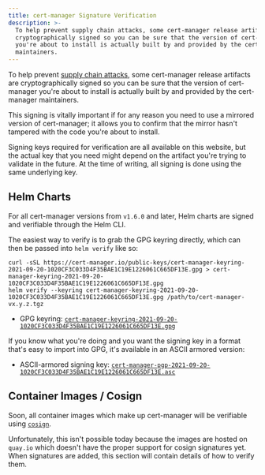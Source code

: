 ```yaml
---
title: cert-manager Signature Verification
description: >-
  To help prevent supply chain attacks, some cert-manager release artifacts are
  cryptographically signed so you can be sure that the version of cert-manager
  you're about to install is actually built by and provided by the cert-manager
  maintainers.
---
```


To help prevent
[supply chain attacks](https://en.wikipedia.org/wiki/Supply_chain_attack), some
cert-manager release artifacts are cryptographically signed so you can be sure
that the version of cert-manager you're about to install is actually built by
and provided by the cert-manager maintainers.

This signing is vitally important if for any reason you need to use a mirrored
version of cert-manager; it allows you to confirm that the mirror hasn't
tampered with the code you're about to install.

Signing keys required for verification are all available on this website, but
the actual key that you need might depend on the artifact you're trying to
validate in the future. At the time of writing, all signing is done using the
same underlying key.

## Helm Charts

<!--
TODO: uncomment this when cosign signing is in place. The warning doesn't have much value
if we're not advertising the existence of other public keys.
<div className="alert">
Helm requires the use of PGP for verification; the key format is different.

Trying to use PEM encoded public keys will fail.
<div>
-->

For all cert-manager versions from `v1.6.0` and later, Helm charts are signed
and verifiable through the Helm CLI.

The easiest way to verify is to grab the GPG keyring directly, which can then be
passed into `helm verify` like so:

```console
curl -sSL https://cert-manager.io/public-keys/cert-manager-keyring-2021-09-20-1020CF3C033D4F35BAE1C19E1226061C665DF13E.gpg > cert-manager-keyring-2021-09-20-1020CF3C033D4F35BAE1C19E1226061C665DF13E.gpg
helm verify --keyring cert-manager-keyring-2021-09-20-1020CF3C033D4F35BAE1C19E1226061C665DF13E.gpg /path/to/cert-manager-vx.y.z.tgz
```

- GPG keyring:
  [`cert-manager-keyring-2021-09-20-1020CF3C033D4F35BAE1C19E1226061C665DF13E.gpg`](../../../public-keys/cert-manager-keyring-2021-09-20-1020CF3C033D4F35BAE1C19E1226061C665DF13E.gpg)

If you know what you're doing and you want the signing key in a format that's
easy to import into GPG, it's available in an ASCII armored version:

- ASCII-armored signing key:
  [`cert-manager-pgp-2021-09-20-1020CF3C033D4F35BAE1C19E1226061C665DF13E.asc`](../../../public-keys/cert-manager-pgp-2021-09-20-1020CF3C033D4F35BAE1C19E1226061C665DF13E.asc)

## Container Images / Cosign

Soon, all container images which make up cert-manager will be verifiable using
[`cosign`](https://docs.sigstore.dev/cosign/overview).

Unfortunately, this isn't possible today because the images are hosted on
`quay.io` which doesn't have the proper support for cosign signatures yet. When
signatures are added, this section will contain details of how to verify them.

<!--
TODO: also uncomment the warning in the helm section!

The simplest way to verify signatures is to download the public key and then pass it to the cosign CLI:

```console
curl -sSL https://cert-manager.io/public-keys/cert-manager-pubkey-2021-09-20.pem > cert-manager-pubkey-2021-09-20.pem
cosign verify -key cert-manager-pubkey-2021-09-20.pem quay.io/jetstack/cert-manager-controller
# repeat for other images as desired
```

For a more fully-featured signature verification process in Kubernetes, check out [`connaisseur`](https://sse-secure-systems.github.io/connaisseur/).

- PEM-encoded public key: [`cert-manager-pubkey-2021-09-20.pem`](../../../public-keys/cert-manager-pubkey-2021-09-20.pem)
-->
